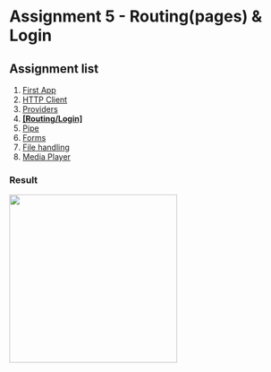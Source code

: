 # Assignment 5 - Routing(pages) & Login

## Assignment list
1. [First App](https://github.com/joonasmkauppinen/first-ionic-app/tree/master)
2. [HTTP Client](https://github.com/joonasmkauppinen/first-ionic-app/tree/http-a)
3. [Providers](https://github.com/joonasmkauppinen/first-ionic-app/tree/ionic-providers)
4. **[[Routing/Login]](https://github.com/joonasmkauppinen/first-ionic-app/tree/ionic-routing-login-before-there-was-teacher-instructions)**
5. [Pipe]()
6. [Forms]()
7. [File handling]()
8. [Media Player]()

### Result
<img src="" width="300">
